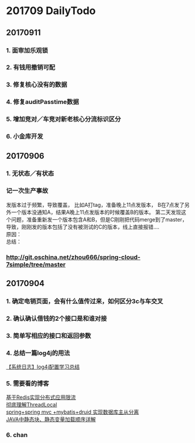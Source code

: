 # 201709 DailyTodo
## 20170911
### 1. 面审加乐观锁
### 2. 有钱用撤销可配
### 3. 修复核心没有的数据
### 4. 修复auditPasstime数据
### 5. 增加竞对／车竞对新老核心分流标识区分
### 6. 小金库开发

## 20170906 
### 1. 无状态／有状态
### 记一次生产事故
发版本过于频繁，导致覆盖， 比如A打tag，准备晚上11点发版本， B在7点发了另外一个版本没通知A，结果A晚上11点发版本的时候覆盖B的版本。 第二天发现这个问题，准备重新发一个版本包含A和B，但是C刚刚把代码merge到了master，导致，刚刚发的版本包括了没有被测试的C的版本，线上直接报错....  
原因：  
总结：
### http://git.oschina.net/zhou666/spring-cloud-7simple/tree/master

## 20170904 
### 1. 确定电销页面，会有什么值传过来，如何区分3c与车交叉
### 2. 确认确认借钱的2个接口是和谁对接
### 3. 简单写相应的接口和返回参数

### 4. 总结一篇log4j的用法
[【系统日志】log4j配置学习总结](https://my.oschina.net/giegie/blog/840331)
### 5. 需要看的博客
[基于Redis实现分布式应用限流](https://my.oschina.net/giegie/blog/1525931)  
[彻底理解ThreadLocal](http://blog.csdn.net/lufeng20/article/details/24314381/)  
[spring+spring mvc +mybatis+druid 实现数据库主从分离](http://blog.csdn.net/zhouzhiwengang/article/details/51087920)  
[JAVA中静态块、静态变量加载顺序详解](http://blog.csdn.net/mrzhoug/article/details/51581994)
### 6. chan